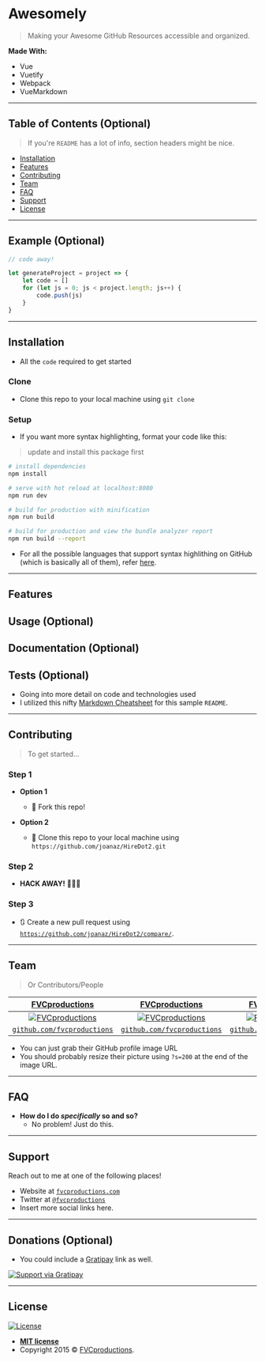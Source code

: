 # Awesomely

> Making your Awesome GitHub Resources accessible and organized.

**Made With:**

-   Vue
-   Vuetify
-   Webpack
-   VueMarkdown

---

## Table of Contents (Optional)

> If you're `README` has a lot of info, section headers might be nice.

-   [Installation](#installation)
-   [Features](#features)
-   [Contributing](#contributing)
-   [Team](#team)
-   [FAQ](#faq)
-   [Support](#support)
-   [License](#license)

---

## Example (Optional)

```javascript
// code away!

let generateProject = project => {
    let code = []
    for (let js = 0; js < project.length; js++) {
        code.push(js)
    }
}
```

---

## Installation

-   All the `code` required to get started

### Clone

-   Clone this repo to your local machine using `git clone `

### Setup

-   If you want more syntax highlighting, format your code like this:

> update and install this package first

```bash
# install dependencies
npm install

# serve with hot reload at localhost:8080
npm run dev

# build for production with minification
npm run build

# build for production and view the bundle analyzer report
npm run build --report
```

-   For all the possible languages that support syntax highlithing on GitHub (which is basically all of them), refer <a href="https://github.com/github/linguist/blob/master/lib/linguist/languages.yml" target="_blank">here</a>.

---

## Features

## Usage (Optional)

## Documentation (Optional)

## Tests (Optional)

-   Going into more detail on code and technologies used
-   I utilized this nifty <a href="https://github.com/adam-p/markdown-here/wiki/Markdown-Cheatsheet" target="_blank">Markdown Cheatsheet</a> for this sample `README`.

---

## Contributing

> To get started...

### Step 1

-   **Option 1**

    -   🍴 Fork this repo!

-   **Option 2**
    -   👯 Clone this repo to your local machine using `https://github.com/joanaz/HireDot2.git`

### Step 2

-   **HACK AWAY!** 🔨🔨🔨

### Step 3

-   🔃 Create a new pull request using <a href="https://github.com/joanaz/HireDot2/compare/" target="_blank">`https://github.com/joanaz/HireDot2/compare/`</a>.

---

## Team

> Or Contributors/People

|                 <a href="http://fvcproductions.com" target="_blank">**FVCproductions**</a>                 |                 <a href="http://fvcproductions.com" target="_blank">**FVCproductions**</a>                 |                 <a href="http://fvcproductions.com" target="_blank">**FVCproductions**</a>                 |
| :--------------------------------------------------------------------------------------------------------: | :--------------------------------------------------------------------------------------------------------: | :--------------------------------------------------------------------------------------------------------: |
| [![FVCproductions](https://avatars1.githubusercontent.com/u/4284691?v=3&s=200)](http://fvcproductions.com) | [![FVCproductions](https://avatars1.githubusercontent.com/u/4284691?v=3&s=200)](http://fvcproductions.com) | [![FVCproductions](https://avatars1.githubusercontent.com/u/4284691?v=3&s=200)](http://fvcproductions.com) |
|         <a href="http://github.com/fvcproductions" target="_blank">`github.com/fvcproductions`</a>         |         <a href="http://github.com/fvcproductions" target="_blank">`github.com/fvcproductions`</a>         |         <a href="http://github.com/fvcproductions" target="_blank">`github.com/fvcproductions`</a>         |

-   You can just grab their GitHub profile image URL
-   You should probably resize their picture using `?s=200` at the end of the image URL.

---

## FAQ

-   **How do I do _specifically_ so and so?**
    -   No problem! Just do this.

---

## Support

Reach out to me at one of the following places!

-   Website at <a href="http://fvcproductions.com" target="_blank">`fvcproductions.com`</a>
-   Twitter at <a href="http://twitter.com/fvcproductions" target="_blank">`@fvcproductions`</a>
-   Insert more social links here.

---

## Donations (Optional)

-   You could include a <a href="https://cdn.rawgit.com/gratipay/gratipay-badge/2.3.0/dist/gratipay.png" target="_blank">Gratipay</a> link as well.

[![Support via Gratipay](https://cdn.rawgit.com/gratipay/gratipay-badge/2.3.0/dist/gratipay.png)](https://gratipay.com/fvcproductions/)

---

## License

[![License](http://img.shields.io/:license-mit-blue.svg?style=flat-square)](http://badges.mit-license.org)

-   **[MIT license](http://opensource.org/licenses/mit-license.php)**
-   Copyright 2015 © <a href="http://fvcproductions.com" target="_blank">FVCproductions</a>.
